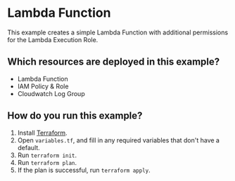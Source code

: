 # Lambda Function

This example creates a simple Lambda Function with additional permissions for the Lambda Execution Role.

## Which resources are deployed in this example?

* Lambda Function
* IAM Policy & Role
* Cloudwatch Log Group

## How do you run this example?

1. Install [Terraform](https://www.terraform.io/).
1. Open `variables.tf`,  and fill in any required variables that don't have a
default.
1. Run `terraform init`.
1. Run `terraform plan`.
1. If the plan is successful, run `terraform apply`.
